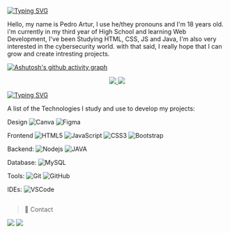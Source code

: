[![Typing SVG](https://readme-typing-svg.herokuapp.com/?color=fffa4&size=35&center=true&vCenter=true&width=1000&lines=Welcome,+I'm+Pedro+Artur!!!+:D)](https://git.io/typing-svg)


Hello, my name is Pedro Artur, I use he/they pronouns and I'm 18 years old.
i'm currently in my third year of High School and learning Web Development, I've been Studying HTML, CSS, JS and Java, I'm also very interested in the cybersecurity world.
with that said, I really hope that I can grow and create intresting projects. 


[![Ashutosh's github activity graph](https://github-readme-activity-graph.vercel.app/graph?username=Pedro-Artur-RF&bg_color=151515&color=fff&line=444444&point=fff&area=true&hide_border=true)](https://github.com/ashutosh00710/github-readme-activity-graph)



<div align="center" justify-content="center">
  <a href="https://github.com/Pedro-Artur-RF">
    <img src="https://github-readme-stats.vercel.app/api?username=Pedro-Artur-RF&layout=compact&langs_count=7&theme=dark&card_width=420" />
  <img src="https://github-readme-stats.vercel.app/api/top-langs/?username=Pedro-Artur-RF&layout=compact&langs_count=7&theme=dark&card_width=420&card_height=200"/>
</div>


    
[![Typing SVG](https://readme-typing-svg.herokuapp.com/?color=fffa4&size=35&center=true&vCenter=true&width=1000&lines=Technologies)](https://git.io/typing-svg)


A list of the Technologies I study and use to develop my projects:

Design
![Canva](https://img.shields.io/badge/Canva-%2300C4CC.svg?style=flat-square&logo=Canva&logoColor=white)
![Figma](https://img.shields.io/badge/figma-%23F24E1E.svg?style=flat-square&logo=figma&logoColor=white)

Frontend
![HTML5](https://img.shields.io/badge/-HTML5-E34F26?style=flat-square&logo=html5&logoColor=white)
![JavaScript](https://img.shields.io/badge/-JavaScript-black?style=flat-square&logo=javascript)
![CSS3](https://img.shields.io/badge/-CSS3-1572B6?style=flat-square&logo=css3)
![Bootstrap](https://img.shields.io/badge/-Bootstrap-563D7C?style=flat-square&logo=bootstrap)

Backend: 
![Nodejs](https://img.shields.io/badge/-Nodejs-339933?style=flat-square&logo=Node.js&logoColor=white)
![JAVA](https://img.shields.io/badge/Java-ED8B00?style=flat-square&logo=openjdk&logoColor=white)

Database:
![MySQL](https://img.shields.io/badge/-MySQL-4479A1?style=flat-square&logo=mysql&logoColor=white)

Tools:
![Git](https://img.shields.io/badge/-Git-black?style=flat-square&logo=git)
![GitHub](https://img.shields.io/badge/-GitHub-181717?style=flat-square&logo=github)

IDEs:
![VSCode](https://img.shields.io/badge/-VSCode-007ACC?style=flat-square&logo=visual-studio-code&logoColor=white)

  ##
  
  <div>




  >📨 Contact
    
  <a href="https://www.instagram.com/pedro_artur_rfn/" target="_blank"><img src="https://img.shields.io/badge/-Instagram-%23E4405F?style=for-the-badge&logo=instagram&logoColor=white" target="_blank"></a>
  <a href="https://www.linkedin.com/in/pedro-artur-rolemberg-0a30a8194/" target="_blank"><img src="https://img.shields.io/badge/-LinkedIn-%230077B5?style=for-the-badge&logo=linkedin&logoColor=white" target="_blank"></a> 
 
</div>

  
